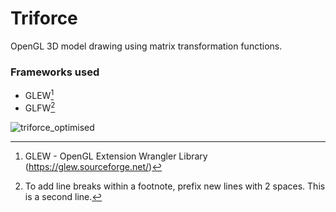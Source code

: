# Triforce

 OpenGL 3D model drawing using matrix transformation functions.
### Frameworks used

- GLEW[^1]
- GLFW[^2]

![triforce_optimised](https://github.com/MethodCa/Triforce/assets/15893276/260cd46e-1efd-4c96-b1d7-461d1f371fa9)


[^1]: GLEW - OpenGL Extension Wrangler Library (https://glew.sourceforge.net/)
[^2]: To add line breaks within a footnote, prefix new lines with 2 spaces.
  This is a second line.

